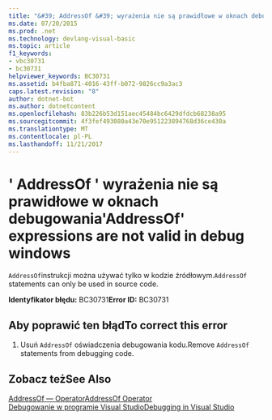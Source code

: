 ```yaml
---
title: "&#39; AddressOf &#39; wyrażenia nie są prawidłowe w oknach debugowania"
ms.date: 07/20/2015
ms.prod: .net
ms.technology: devlang-visual-basic
ms.topic: article
f1_keywords:
- vbc30731
- bc30731
helpviewer_keywords: BC30731
ms.assetid: b4fba871-4016-43ff-b072-9826cc9a3ac3
caps.latest.revision: "8"
author: dotnet-bot
ms.author: dotnetcontent
ms.openlocfilehash: 83b226b53d151aec45484bc6429dfdcb68238a95
ms.sourcegitcommit: 4f3fef493080a43e70e951223894768d36ce430a
ms.translationtype: MT
ms.contentlocale: pl-PL
ms.lasthandoff: 11/21/2017
---
```

# <a name="39addressof39-expressions-are-not-valid-in-debug-windows"></a><span data-ttu-id="6e00f-102">&#39; AddressOf &#39; wyrażenia nie są prawidłowe w oknach debugowania</span><span class="sxs-lookup"><span data-stu-id="6e00f-102">&#39;AddressOf&#39; expressions are not valid in debug windows</span></span>
<span data-ttu-id="6e00f-103">`AddressOf`instrukcji można używać tylko w kodzie źródłowym.</span><span class="sxs-lookup"><span data-stu-id="6e00f-103">`AddressOf` statements can only be used in source code.</span></span>  
  
 <span data-ttu-id="6e00f-104">**Identyfikator błędu:** BC30731</span><span class="sxs-lookup"><span data-stu-id="6e00f-104">**Error ID:** BC30731</span></span>  
  
## <a name="to-correct-this-error"></a><span data-ttu-id="6e00f-105">Aby poprawić ten błąd</span><span class="sxs-lookup"><span data-stu-id="6e00f-105">To correct this error</span></span>  
  
1.  <span data-ttu-id="6e00f-106">Usuń `AddressOf` oświadczenia debugowania kodu.</span><span class="sxs-lookup"><span data-stu-id="6e00f-106">Remove `AddressOf` statements from debugging code.</span></span>  
  
## <a name="see-also"></a><span data-ttu-id="6e00f-107">Zobacz też</span><span class="sxs-lookup"><span data-stu-id="6e00f-107">See Also</span></span>  
 [<span data-ttu-id="6e00f-108">AddressOf — Operator</span><span class="sxs-lookup"><span data-stu-id="6e00f-108">AddressOf Operator</span></span>](../../visual-basic/language-reference/operators/addressof-operator.md)  
 [<span data-ttu-id="6e00f-109">Debugowanie w programie Visual Studio</span><span class="sxs-lookup"><span data-stu-id="6e00f-109">Debugging in Visual Studio</span></span>](/visualstudio/debugger/debugging-in-visual-studio)
